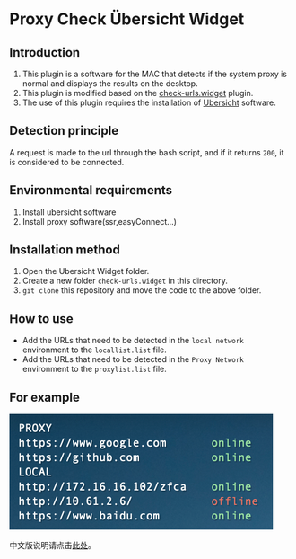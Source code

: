Proxy Check Übersicht Widget
==========================

Introduction
-------
1. This plugin is a software for the MAC that detects if the system proxy is normal and displays the results on the desktop.
2. This plugin is modified based on the [check-urls.widget](http://tracesof.net/uebersicht-widgets/#check-urls) plugin.
3. The use of this plugin requires the installation of [Ubersicht](http://tracesof.net/uebersicht/) software.

Detection principle
-------
A request is made to the url through the bash script, and if it returns `200`, it is considered to be connected.

Environmental requirements
-------
1. Install ubersicht software
2. Install proxy software(ssr,easyConnect...)

Installation method
-------
1. Open the Ubersicht Widget folder.
2. Create a new folder `check-urls.widget` in this directory.
3. `git clone` this repository and move the code to the above folder.

How to use
-------
- Add the URLs that need to be detected in the `local network` environment to the `locallist.list` file.
- Add the URLs that need to be detected in the `Proxy Network` environment to the `proxylist.list` file.

For example
-------
![Example!](screenshot.png)

中文版说明请点击[此处](./README_CN.md)。
